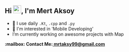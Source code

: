 ## Hi <img src="https://media.giphy.com/media/hvRJCLFzcasrR4ia7z/giphy.gif" width="25" height="25">, I'm Mert Aksoy

- 🚀 I use daily ```.Kt```, ```.cpp``` and ```.py```
- 🤔 I'm interested in 'Mobile Developing'
-  I’m currently working on awesome projects with Map
<p><b>:mailbox: Contact Me:<b><a href="mailto:mrtaksy99@gmail.com"> mrtaksy99@gmail.com<a><p>
